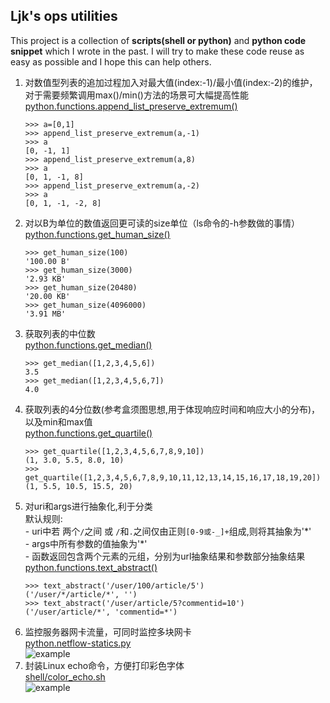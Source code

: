 ## Ljk's ops utilities

This project is a collection of **scripts(shell or python)** and **python code snippet** which I wrote in the past. I will try to make these code reuse as easy as possible and I hope this can help others.


1. 对数值型列表的追加过程加入对最大值(index:-1)/最小值(index:-2)的维护， 对于需要频繁调用max()/min()方法的场景可大幅提高性能  
    [python.functions.append_list_preserve_extremum()](https://github.com/jkklee/Ljk-ops-utilities/blob/master/python/functions.py#L23)
    ```
    >>> a=[0,1]
	>>> append_list_preserve_extremum(a,-1)
	>>> a
	[0, -1, 1]
	>>> append_list_preserve_extremum(a,8)
	>>> a
	[0, 1, -1, 8]
	>>> append_list_preserve_extremum(a,-2)
	>>> a
	[0, 1, -1, -2, 8]
    ```
2. 对以B为单位的数值返回更可读的size单位（ls命令的-h参数做的事情）  
    [python.functions.get_human_size()](https://github.com/jkklee/Ljk-ops-utilities/blob/master/python/functions.py#L43)
    ```
    >>> get_human_size(100)
	'100.00 B'
	>>> get_human_size(3000)
	'2.93 KB'
	>>> get_human_size(20480)
	'20.00 KB'
	>>> get_human_size(4096000)
	'3.91 MB'
    ```
3. 获取列表的中位数  
    [python.functions.get_median()](https://github.com/jkklee/Ljk-ops-utilities/blob/master/python/functions.py#L1)
    ```
    >>> get_median([1,2,3,4,5,6])
	3.5
	>>> get_median([1,2,3,4,5,6,7])
	4.0
    ```
4. 获取列表的4分位数(参考盒须图思想,用于体现响应时间和响应大小的分布)，以及min和max值  
    [python.functions.get_quartile()](https://github.com/jkklee/Ljk-ops-utilities/blob/master/python/functions.py#L7)
    ```
    >>> get_quartile([1,2,3,4,5,6,7,8,9,10])
	(1, 3.0, 5.5, 8.0, 10)
	>>> get_quartile([1,2,3,4,5,6,7,8,9,10,11,12,13,14,15,16,17,18,19,20])
	(1, 5.5, 10.5, 15.5, 20)
    ```
5. 对uri和args进行抽象化,利于分类  
        默认规则:  
        - uri中若 两个`/`之间 或 `/`和`.`之间仅由正则`[0-9或-_]+`组成,则将其抽象为'\*'  
        - args中所有参数的值抽象为'\*'  
        - 函数返回包含两个元素的元组，分别为url抽象结果和参数部分抽象结果  
    [python.functions.text_abstract()](https://github.com/jkklee/Ljk-ops-utilities/blob/master/python/functions.py#L58)
    ```
    >>> text_abstract('/user/100/article/5')
	('/user/*/article/*', '')
	>>> text_abstract('/user/article/5?commentid=10')
	('/user/article/*', 'commentid=*')
    ```
 6. 监控服务器网卡流量，可同时监控多块网卡  
     [python.netflow-statics.py](https://github.com/jkklee/Ljk-ops-utilities/blob/master/python/netflow-statics.py)  
     ![example](https://s2.51cto.com/wyfs02/M02/81/FC/wKioL1dGu5HDfYfbAABaNXTdogo428.png)  
 7. 封装Linux echo命令，方便打印彩色字体  
     [shell/color_echo.sh](https://github.com/jkklee/Ljk-ops-utilities/blob/master/shell/color_echo.sh)  
     ![example](https://img-blog.csdnimg.cn/20200705092753329.png)  

 
